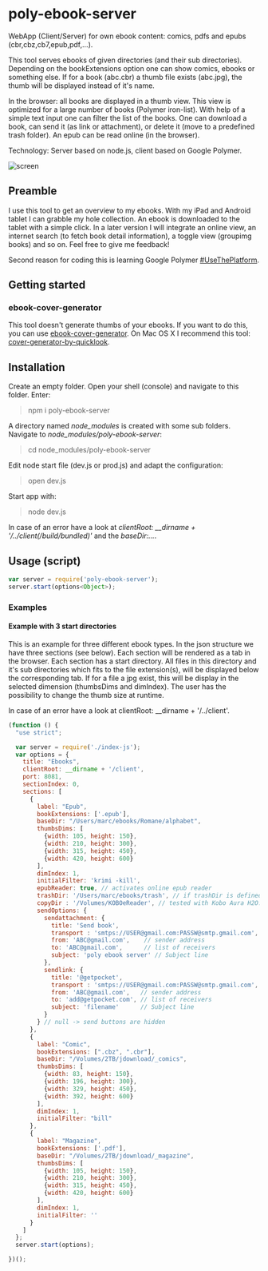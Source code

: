 # poly-ebook-server

WebApp (Client/Server) for own ebook content: comics, pdfs and epubs (cbr,cbz,cb7,epub,pdf,...).

This tool serves ebooks of given directories (and their sub directories).
Depending on the bookExtensions option one can show comics, ebooks or something else.
If for a book (abc.cbr) a thumb file exists (abc.jpg), the thumb will be displayed instead of it's name.

In the browser: all books are displayed in a thumb view. This view is optimized for a large number of books (Polymer iron-list).
With help of a simple text input one can filter the list of the books.
One can download a book, can send it (as link or attachment), or delete it (move to a predefined trash folder).
An epub can be read online (in the browser).

Technology: Server based on node.js, client based on Google Polymer.

![screen](https://cloud.githubusercontent.com/assets/11378781/16016935/b407eef8-319d-11e6-8b8e-4a4fca1f0f35.png)

## Preamble

I use this tool to get an overview to my ebooks. With my iPad and Android tablet I can grabble my hole collection. An ebook is downloaded to the tablet with a simple click.
In a later version I will integrate an online view, an internet search (to fetch book detail information), a toggle view (groupimg books) and so on. Feel free to give me feedback!

Second reason for coding this is learning Google Polymer [#UseThePlatform](https://www.polymer-project.org).

## Getting started


### ebook-cover-generator
This tool doesn't generate thumbs of your ebooks.
If you want to do this, you can use [ebook-cover-generator](https://www.npmjs.com/package/ebook-cover-generator).
On Mac OS X I recommend this tool: [cover-generator-by-quicklook](https://www.npmjs.com/package/cover-generator-by-quicklook).

## Installation

Create an empty folder. Open your shell (console) and navigate to this folder. Enter:
> npm i poly-ebook-server

A directory named *node_modules* is created with some sub folders. Navigate to *node_modules/poly-ebook-server*:
> cd node_modules/poly-ebook-server

Edit node start file (dev.js or prod.js) and adapt the configuration:
> open dev.js

Start app with:
> node dev.js

In case of an error have a look at *clientRoot: __dirname + '/../client(/build/bundled)'* and the *baseDir:...*.

## Usage (script)
```js
var server = require('poly-ebook-server');
server.start(options<Object>);
```

### Examples

#### Example with 3 start directories
This is an example for three different ebook types. In the json structure we have three sections (see below).
Each section will be rendered as a tab in the browser. Each section has a start directory.
All files in this directory and it's sub directories which fits to the file extension(s), will be displayed below the corresponding tab. If for a file a jpg exist, this will be display in the selected dimension (thumbsDims and dimIndex). The user has the possibility to change the thumb size at runtime.

In case of an error have a look at clientRoot: __dirname + '/../client'.

```js
(function () {
  "use strict";

  var server = require('./index-js');
  var options = {
    title: "Ebooks",
    clientRoot: __dirname + '/client',
    port: 8081,
    sectionIndex: 0,
    sections: [
      {
        label: "Epub",
        bookExtensions: ['.epub'],
        baseDir: "/Users/marc/ebooks/Romane/alphabet",
        thumbsDims: [
          {width: 105, height: 150},
          {width: 210, height: 300},
          {width: 315, height: 450},
          {width: 420, height: 600}
        ],
        dimIndex: 1,
        initialFilter: 'krimi -kill',
        epubReader: true, // activates online epub reader
        trashDir: '/Users/marc/ebooks/trash', // if trashDir is defined, a delete button will be displayed.
        copyDir : '/Volumes/KOBOeReader', // tested with Kobo Aura H2O. Reader must be connected via USB.
        sendOptions: {
          sendattachment: {
            title: 'Send book',
            transport : 'smtps://USER@gmail.com:PASSW@smtp.gmail.com', // see https://www.npmjs.com/package/nodemailer
            from: 'ABC@gmail.com',    // sender address
            to: 'ABC@gmail.com',      // list of receivers
            subject: 'poly ebook server' // Subject line
          },
          sendlink: {
            title: '@getpocket',
            transport : 'smtps://USER@gmail.com:PASSW@smtp.gmail.com',
            from: 'ABC@gmail.com',   // sender address
            to: 'add@getpocket.com', // list of receivers
            subject: 'filename'      // Subject line
          }
        } // null -> send buttons are hidden
      },
      {
        label: "Comic",
        bookExtensions: [".cbz", ".cbr"],
        baseDir: "/Volumes/2TB/jdownload/_comics",
        thumbsDims: [
          {width: 83, height: 150},
          {width: 196, height: 300},
          {width: 329, height: 450},
          {width: 392, height: 600}
        ],
        dimIndex: 1,
        initialFilter: "bill"
      },
      {
        label: "Magazine",
        bookExtensions: ['.pdf'],
        baseDir: "/Volumes/2TB/jdownload/_magazine",
        thumbsDims: [
          {width: 105, height: 150},
          {width: 210, height: 300},
          {width: 315, height: 450},
          {width: 420, height: 600}
        ],
        dimIndex: 1,
        initialFilter: ''
      }
    ]
  };
  server.start(options);

})();

```



